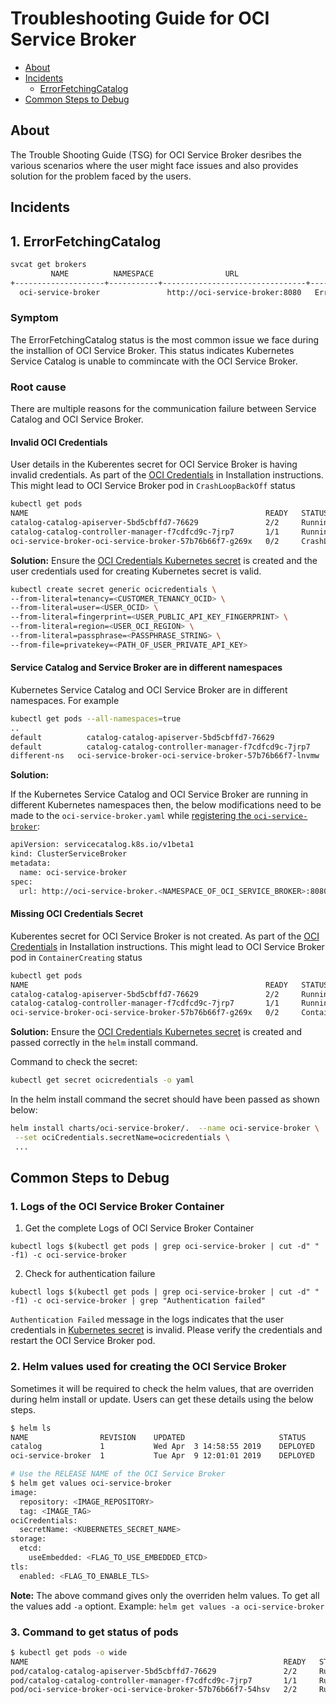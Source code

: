 # Troubleshooting Guide for OCI Service Broker

- [About](#about)
- [Incidents](#incidents)
  - [ErrorFetchingCatalog](#1-errorfetchingcatalog)
- [Common Steps to Debug](#common-steps-to-debug)

## About

The Trouble Shooting Guide (TSG) for OCI Service Broker desribes the various scenarios where the user might face issues and also provides solution for the problem faced by the users.

## Incidents

## 1. ErrorFetchingCatalog

```bash
svcat get brokers
         NAME          NAMESPACE                URL                        STATUS
+--------------------+-----------+--------------------------------+----------------------+
  oci-service-broker               http://oci-service-broker:8080   ErrorFetchingCatalog  

```

### Symptom

The ErrorFetchingCatalog status is the most common issue we face during the installion of OCI Service Broker. This status indicates Kubernetes Service Catalog is unable to commincate with the OCI Service Broker.

### Root cause

There are multiple reasons for the communication failure between Service Catalog and OCI Service Broker.

#### Invalid OCI Credentials

User details in the Kuberentes secret for OCI Service Broker is having invalid credentials. As part of the [OCI Credentials](../docs/installation.md#oci-credentials) in Installation instructions. This might lead to OCI Service Broker pod in `CrashLoopBackOff` status

```bash
kubectl get pods
NAME                                                     READY   STATUS              RESTARTS   AGE
catalog-catalog-apiserver-5bd5cbffd7-76629               2/2     Running             8          5d
catalog-catalog-controller-manager-f7cdfcd9c-7jrp7       1/1     Running             0          5d
oci-service-broker-oci-service-broker-57b76b66f7-g269x   0/2     CrashLoopBackOff   8          17s
```

**Solution:**
Ensure the [OCI Credentials Kubernetes secret](../docs/installation.md#oci-credentials)  is created and the user credentials used for creating Kubernetes secret is valid.

```bash
kubectl create secret generic ocicredentials \
--from-literal=tenancy=<CUSTOMER_TENANCY_OCID> \
--from-literal=user=<USER_OCID> \
--from-literal=fingerprint=<USER_PUBLIC_API_KEY_FINGERPRINT> \
--from-literal=region=<USER_OCI_REGION> \
--from-literal=passphrase=<PASSPHRASE_STRING> \
--from-file=privatekey=<PATH_OF_USER_PRIVATE_API_KEY>
```

#### Service Catalog and Service Broker are in different namespaces

Kubernetes Service Catalog and OCI Service Broker are in different namespaces. For example

```bash
kubectl get pods --all-namespaces=true
..
default          catalog-catalog-apiserver-5bd5cbffd7-76629               2/2     Running   7          5d
default          catalog-catalog-controller-manager-f7cdfcd9c-7jrp7       1/1     Running   0          5d
different-ns   oci-service-broker-oci-service-broker-57b76b66f7-lnvmw   2/2     Running   0          6m
```

**Solution:**

If the Kubernetes Service Catalog and OCI Service Broker are running in different Kubernetes namespaces then, the below modifications need to be made to the `oci-service-broker.yaml` while [registering the `oci-service-broker`](../docs/installation.md#register-oci-service-broker):

```bash
apiVersion: servicecatalog.k8s.io/v1beta1
kind: ClusterServiceBroker
metadata:
  name: oci-service-broker
spec:
  url: http://oci-service-broker.<NAMESPACE_OF_OCI_SERVICE_BROKER>:8080
```

#### Missing OCI Credentials Secret

Kuberentes secret for OCI Service Broker is not created. As part of the [OCI Credentials](../docs/installation.md#oci-credentials) in Installation instructions. This might lead to OCI Service Broker pod in `ContainerCreating` status

```bash
kubectl get pods
NAME                                                     READY   STATUS              RESTARTS   AGE
catalog-catalog-apiserver-5bd5cbffd7-76629               2/2     Running             8          5d
catalog-catalog-controller-manager-f7cdfcd9c-7jrp7       1/1     Running             0          5d
oci-service-broker-oci-service-broker-57b76b66f7-g269x   0/2     ContainerCreating   0          17s
```

**Solution:**
Ensure the [OCI Credentials Kubernetes secret](../docs/installation.md#oci-credentials)  is created and passed correctly in the `helm` install command.

Command to check the secret:

```bash
kubectl get secret ocicredentials -o yaml
```

In the helm install command the secret should have been passed as shown below:

 ```bash
 helm install charts/oci-service-broker/.  --name oci-service-broker \
  --set ociCredentials.secretName=ocicredentials \
  ...
 ```

## Common Steps to Debug

### 1. Logs of the OCI Service Broker Container

1. Get the complete Logs of OCI Service Broker Container

```
kubectl logs $(kubectl get pods | grep oci-service-broker | cut -d" " -f1) -c oci-service-broker
```

2. Check for authentication failure

```
kubectl logs $(kubectl get pods | grep oci-service-broker | cut -d" " -f1) -c oci-service-broker | grep "Authentication failed"
```

`Authentication Failed` message in the logs indicates that the user credentials in [Kubernetes secret](../docs/installation.md#oci-credentials) is invalid. Please verify the credentials and restart the OCI Service Broker pod.

### 2. Helm values used for creating the OCI Service Broker

Sometimes it will be required to check the helm values, that are overriden during helm install or update. Users can get these details using the below steps.

```bash
$ helm ls
NAME              	REVISION	UPDATED                 	STATUS  	CHART                   	NAMESPACE
catalog           	1       	Wed Apr  3 14:58:55 2019	DEPLOYED	catalog-0.1.34          	default  
oci-service-broker	1       	Tue Apr  9 12:01:01 2019	DEPLOYED	oci-service-broker-1.0.0	default

# Use the RELEASE NAME of the OCI Service Broker
$ helm get values oci-service-broker
image:
  repository: <IMAGE_REPOSITORY>
  tag: <IMAGE_TAG>
ociCredentials:
  secretName: <KUBERNETES_SECRET_NAME>
storage:
  etcd:
    useEmbedded: <FLAG_TO_USE_EMBEDDED_ETCD>
tls:
  enabled: <FLAG_TO_ENABLE_TLS>
```

**Note:** The above command gives only the overriden helm values. To get all the values add `-a` optiont. Example: `helm get values -a oci-service-broker`

### 3. Command to get status of pods

```bash
$ kubectl get pods -o wide
NAME                                                         READY   STATUS    RESTARTS   AGE   IP            NODE
pod/catalog-catalog-apiserver-5bd5cbffd7-76629               2/2     Running   11         7d    10.244.2.38   130.35.11.57
pod/catalog-catalog-controller-manager-f7cdfcd9c-7jrp7       1/1     Running   0          7d    10.244.2.39   130.35.11.57
pod/oci-service-broker-oci-service-broker-57b76b66f7-54hsv   2/2     Running   0          54s   10.244.1.21   130.35.5.110
```